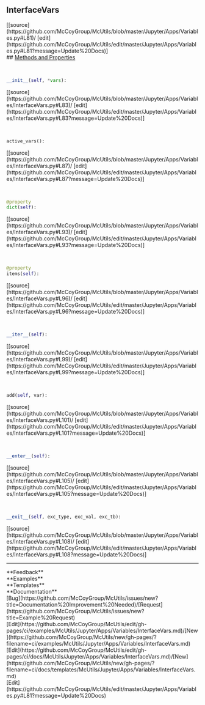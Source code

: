## <a id="McUtils.Jupyter.Apps.Variables.InterfaceVars">InterfaceVars</a> 

<div class="docs-source-link" markdown="1">
[[source](https://github.com/McCoyGroup/McUtils/blob/master/Jupyter/Apps/Variables.py#L81)/
[edit](https://github.com/McCoyGroup/McUtils/edit/master/Jupyter/Apps/Variables.py#L81?message=Update%20Docs)]
</div>









<div class="collapsible-section">
 <div class="collapsible-section collapsible-section-header" markdown="1">
## <a class="collapse-link" data-toggle="collapse" href="#methods" markdown="1"> Methods and Properties</a> <a class="float-right" data-toggle="collapse" href="#methods"><i class="fa fa-chevron-down"></i></a>
 </div>
 <div class="collapsible-section collapsible-section-body collapse show" id="methods" markdown="1">
 
<a id="McUtils.Jupyter.Apps.Variables.InterfaceVars.__init__" class="docs-object-method">&nbsp;</a> 
```python
__init__(self, *vars): 
```
<div class="docs-source-link" markdown="1">
[[source](https://github.com/McCoyGroup/McUtils/blob/master/Jupyter/Apps/Variables/InterfaceVars.py#L83)/
[edit](https://github.com/McCoyGroup/McUtils/edit/master/Jupyter/Apps/Variables/InterfaceVars.py#L83?message=Update%20Docs)]
</div>


<a id="McUtils.Jupyter.Apps.Variables.InterfaceVars.active_vars" class="docs-object-method">&nbsp;</a> 
```python
active_vars(): 
```
<div class="docs-source-link" markdown="1">
[[source](https://github.com/McCoyGroup/McUtils/blob/master/Jupyter/Apps/Variables/InterfaceVars.py#L87)/
[edit](https://github.com/McCoyGroup/McUtils/edit/master/Jupyter/Apps/Variables/InterfaceVars.py#L87?message=Update%20Docs)]
</div>


<a id="McUtils.Jupyter.Apps.Variables.InterfaceVars.dict" class="docs-object-method">&nbsp;</a> 
```python
@property
dict(self): 
```
<div class="docs-source-link" markdown="1">
[[source](https://github.com/McCoyGroup/McUtils/blob/master/Jupyter/Apps/Variables/InterfaceVars.py#L93)/
[edit](https://github.com/McCoyGroup/McUtils/edit/master/Jupyter/Apps/Variables/InterfaceVars.py#L93?message=Update%20Docs)]
</div>


<a id="McUtils.Jupyter.Apps.Variables.InterfaceVars.items" class="docs-object-method">&nbsp;</a> 
```python
@property
items(self): 
```
<div class="docs-source-link" markdown="1">
[[source](https://github.com/McCoyGroup/McUtils/blob/master/Jupyter/Apps/Variables/InterfaceVars.py#L96)/
[edit](https://github.com/McCoyGroup/McUtils/edit/master/Jupyter/Apps/Variables/InterfaceVars.py#L96?message=Update%20Docs)]
</div>


<a id="McUtils.Jupyter.Apps.Variables.InterfaceVars.__iter__" class="docs-object-method">&nbsp;</a> 
```python
__iter__(self): 
```
<div class="docs-source-link" markdown="1">
[[source](https://github.com/McCoyGroup/McUtils/blob/master/Jupyter/Apps/Variables/InterfaceVars.py#L99)/
[edit](https://github.com/McCoyGroup/McUtils/edit/master/Jupyter/Apps/Variables/InterfaceVars.py#L99?message=Update%20Docs)]
</div>


<a id="McUtils.Jupyter.Apps.Variables.InterfaceVars.add" class="docs-object-method">&nbsp;</a> 
```python
add(self, var): 
```
<div class="docs-source-link" markdown="1">
[[source](https://github.com/McCoyGroup/McUtils/blob/master/Jupyter/Apps/Variables/InterfaceVars.py#L101)/
[edit](https://github.com/McCoyGroup/McUtils/edit/master/Jupyter/Apps/Variables/InterfaceVars.py#L101?message=Update%20Docs)]
</div>


<a id="McUtils.Jupyter.Apps.Variables.InterfaceVars.__enter__" class="docs-object-method">&nbsp;</a> 
```python
__enter__(self): 
```
<div class="docs-source-link" markdown="1">
[[source](https://github.com/McCoyGroup/McUtils/blob/master/Jupyter/Apps/Variables/InterfaceVars.py#L105)/
[edit](https://github.com/McCoyGroup/McUtils/edit/master/Jupyter/Apps/Variables/InterfaceVars.py#L105?message=Update%20Docs)]
</div>


<a id="McUtils.Jupyter.Apps.Variables.InterfaceVars.__exit__" class="docs-object-method">&nbsp;</a> 
```python
__exit__(self, exc_type, exc_val, exc_tb): 
```
<div class="docs-source-link" markdown="1">
[[source](https://github.com/McCoyGroup/McUtils/blob/master/Jupyter/Apps/Variables/InterfaceVars.py#L108)/
[edit](https://github.com/McCoyGroup/McUtils/edit/master/Jupyter/Apps/Variables/InterfaceVars.py#L108?message=Update%20Docs)]
</div>
 </div>
</div>












---


<div markdown="1" class="text-secondary">
<div class="container">
  <div class="row">
   <div class="col" markdown="1">
**Feedback**   
</div>
   <div class="col" markdown="1">
**Examples**   
</div>
   <div class="col" markdown="1">
**Templates**   
</div>
   <div class="col" markdown="1">
**Documentation**   
</div>
   <div class="col" markdown="1">
   
</div>
   <div class="col" markdown="1">
   
</div>
   <div class="col" markdown="1">
   
</div>
</div>
  <div class="row">
   <div class="col" markdown="1">
[Bug](https://github.com/McCoyGroup/McUtils/issues/new?title=Documentation%20Improvement%20Needed)/[Request](https://github.com/McCoyGroup/McUtils/issues/new?title=Example%20Request)   
</div>
   <div class="col" markdown="1">
[Edit](https://github.com/McCoyGroup/McUtils/edit/gh-pages/ci/examples/McUtils/Jupyter/Apps/Variables/InterfaceVars.md)/[New](https://github.com/McCoyGroup/McUtils/new/gh-pages/?filename=ci/examples/McUtils/Jupyter/Apps/Variables/InterfaceVars.md)   
</div>
   <div class="col" markdown="1">
[Edit](https://github.com/McCoyGroup/McUtils/edit/gh-pages/ci/docs/McUtils/Jupyter/Apps/Variables/InterfaceVars.md)/[New](https://github.com/McCoyGroup/McUtils/new/gh-pages/?filename=ci/docs/templates/McUtils/Jupyter/Apps/Variables/InterfaceVars.md)   
</div>
   <div class="col" markdown="1">
[Edit](https://github.com/McCoyGroup/McUtils/edit/master/Jupyter/Apps/Variables.py#L81?message=Update%20Docs)   
</div>
   <div class="col" markdown="1">
   
</div>
   <div class="col" markdown="1">
   
</div>
   <div class="col" markdown="1">
   
</div>
</div>
</div>
</div>